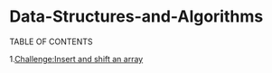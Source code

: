 # Data-Structures-and-Algorithms

TABLE OF CONTENTS


1.[Challenge:Insert and shift an array](Challenges/arrayshift)